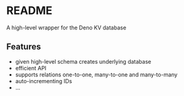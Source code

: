 # README

A high-level wrapper for the Deno KV database



## Features

- given high-level schema creates underlying database
- efficient API
- supports relations one-to-one, many-to-one and many-to-many
- auto-incrementing IDs
- ...
